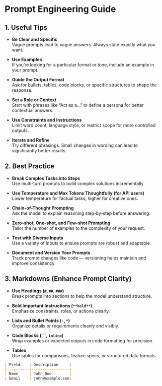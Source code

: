 # Prompt Engineering Guide

## 1. Useful Tips

- **Be Clear and Specific**  
  Vague prompts lead to vague answers. Always state exactly what you want.

- **Use Examples**  
  If you’re looking for a particular format or tone, include an example in your prompt.

- **Guide the Output Format**  
  Ask for bullets, tables, code blocks, or specific structures to shape the response.

- **Set a Role or Context**  
  Start with phrases like “Act as a…” to define a persona for better contextual answers.

- **Use Constraints and Instructions**  
  Limit word count, language style, or restrict scope for more controlled outputs.

- **Iterate and Refine**  
  Try different phrasings. Small changes in wording can lead to significantly better results.

## 2. Best Practice

- **Break Complex Tasks into Steps**  
  Use multi-turn prompts to build complex solutions incrementally.

- **Use Temperature and Max Tokens Thoughtfully (for API users)**  
  Lower temperature for factual tasks; higher for creative ones.

- **Chain-of-Thought Prompting**  
  Ask the model to explain reasoning step-by-step before answering.

- **Zero-shot, One-shot, and Few-shot Prompting**  
  Tailor the number of examples to the complexity of your request.

- **Test with Diverse Inputs**  
  Use a variety of inputs to ensure prompts are robust and adaptable.

- **Document and Version Your Prompts**  
  Track prompt changes like code — versioning helps maintain and improve consistency.

## 3. Markdowns (Enhance Prompt Clarity)

- **Use Headings (`#`, `##`, `###`)**  
  Break prompts into sections to help the model understand structure.

- **Bold Important Instructions (`**bold**`)**  
  Emphasize constraints, roles, or actions clearly.

- **Lists and Bullet Points (`-`, `*`)**  
  Organize details or requirements cleanly and visibly.

- **Code Blocks (```, `inline`)**  
  Wrap examples or expected outputs in code formatting for precision.

- **Tables**  
  Use tables for comparisons, feature specs, or structured data formats.

```markdown
| Field    | Description     |
|----------|-----------------|
| Name     | John Doe        |
| Email    | john@example.com|
